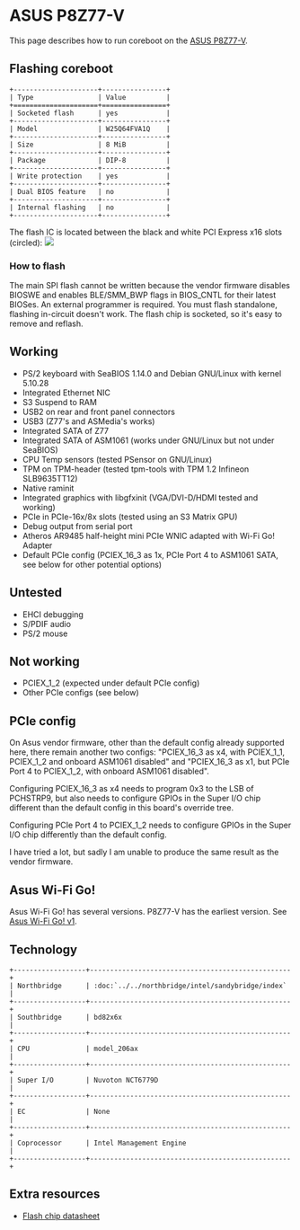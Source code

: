 # ASUS P8Z77-V

This page describes how to run coreboot on the [ASUS P8Z77-V].

## Flashing coreboot

```{eval-rst}
+---------------------+----------------+
| Type                | Value          |
+=====================+================+
| Socketed flash      | yes            |
+---------------------+----------------+
| Model               | W25Q64FVA1Q    |
+---------------------+----------------+
| Size                | 8 MiB          |
+---------------------+----------------+
| Package             | DIP-8          |
+---------------------+----------------+
| Write protection    | yes            |
+---------------------+----------------+
| Dual BIOS feature   | no             |
+---------------------+----------------+
| Internal flashing   | no             |
+---------------------+----------------+
```

The flash IC is located between the black and white PCI Express x16 slots (circled):
![](p8z77-v.jpg)

### How to flash

The main SPI flash cannot be written because the vendor firmware disables BIOSWE
and enables BLE/SMM_BWP flags in BIOS_CNTL for their latest BIOSes. An external
programmer is required. You must flash standalone, flashing in-circuit doesn't
work. The flash chip is socketed, so it's easy to remove and reflash.

## Working

- PS/2 keyboard with SeaBIOS 1.14.0 and Debian GNU/Linux with kernel 5.10.28
- Integrated Ethernet NIC
- S3 Suspend to RAM
- USB2 on rear and front panel connectors
- USB3 (Z77's and ASMedia's works)
- Integrated SATA of Z77
- Integrated SATA of ASM1061 (works under GNU/Linux but not under SeaBIOS)
- CPU Temp sensors (tested PSensor on GNU/Linux)
- TPM on TPM-header (tested tpm-tools with TPM 1.2 Infineon SLB9635TT12)
- Native raminit
- Integrated graphics with libgfxinit (VGA/DVI-D/HDMI tested and working)
- PCIe in PCIe-16x/8x slots (tested using an S3 Matrix GPU)
- Debug output from serial port
- Atheros AR9485 half-height mini PCIe WNIC adapted with Wi-Fi Go! Adapter
- Default PCIe config (PCIEX_16_3 as 1x, PCIe Port 4 to ASM1061 SATA, see below
  for other potential options)

## Untested

- EHCI debugging
- S/PDIF audio
- PS/2 mouse

## Not working

- PCIEX_1_2 (expected under default PCIe config)
- Other PCIe configs (see below)

## PCIe config
On Asus vendor firmware, other than the default config already supported here,
there remain another two configs: "PCIEX_16_3 as x4, with PCIEX_1_1, PCIEX_1_2
and onboard ASM1061 disabled" and "PCIEX_16_3 as x1, but PCIe Port 4 to PCIEX_1_2,
with onboard ASM1061 disabled".

Configuring PCIEX_16_3 as x4 needs to program 0x3 to the LSB of PCHSTRP9, but
also needs to configure GPIOs in the Super I/O chip different than the default
config in this board's override tree.

Configuring PCIe Port 4 to PCIEX_1_2 needs to configure GPIOs in the Super I/O
chip differently than the default config.

I have tried a lot, but sadly I am unable to produce the same result as the vendor
firmware.

## Asus Wi-Fi Go!
Asus Wi-Fi Go! has several versions. P8Z77-V has the earliest version.
See [Asus Wi-Fi Go! v1].

## Technology

```{eval-rst}
+------------------+--------------------------------------------------+
| Northbridge      | :doc:`../../northbridge/intel/sandybridge/index` |
+------------------+--------------------------------------------------+
| Southbridge      | bd82x6x                                          |
+------------------+--------------------------------------------------+
| CPU              | model_206ax                                      |
+------------------+--------------------------------------------------+
| Super I/O        | Nuvoton NCT6779D                                 |
+------------------+--------------------------------------------------+
| EC               | None                                             |
+------------------+--------------------------------------------------+
| Coprocessor      | Intel Management Engine                          |
+------------------+--------------------------------------------------+
```

## Extra resources

- [Flash chip datasheet][W25Q64FVA1Q]

[ASUS P8Z77-V]: https://www.asus.com/supportonly/p8z77v/helpdesk_knowledge/
[W25Q64FVA1Q]: https://www.winbond.com/resource-files/w25q64fv%20revs%2007182017.pdf
[flashrom]: https://flashrom.org/Flashrom
[Asus Wi-Fi Go! v1]: ./wifigo_v1.md
